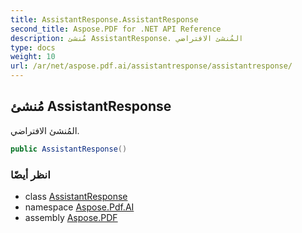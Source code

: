 ```yaml
---
title: AssistantResponse.AssistantResponse
second_title: Aspose.PDF for .NET API Reference
description: مُنشئ AssistantResponse. المُنشئ الافتراضي
type: docs
weight: 10
url: /ar/net/aspose.pdf.ai/assistantresponse/assistantresponse/
---
```

## مُنشئ AssistantResponse

المُنشئ الافتراضي.

```csharp
public AssistantResponse()
```

### انظر أيضًا

* class [AssistantResponse](../)
* namespace [Aspose.Pdf.AI](../../../aspose.pdf.ai/)
* assembly [Aspose.PDF](../../../)